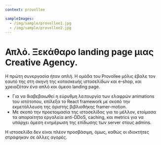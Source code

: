 ```yaml
---
context: provollee

sampleImages:
  - /img/sample/provollee1.jpg
  - /img/sample/provollee2.jpg
---
```


# Απλό. Ξεκάθαρο landing page μιας Creative Agency.

Η πρώτη συνεργασία ήταν απλή. Η ομάδα του Provollee μόλις έβαλε τον εαυτό της στη σκηνή της κατασκευής ιστοσελίδων και e-shop, και χρειαζόταν ένα απλό και άμεσο landing page.

- Για να διαβεβαιωθεί η εύρυθμη λειτουργία των ελαφρών animations του ιστότοπου, επίλεξα το React framework με σκοπό την εκμετάλλευση της άριστης βιβλιοθήκης framer-motion.
- Με σκοπό την προετοιμασία της ιστοσελίδας για το μέλλον, ετοίμασα τα απαραίτητα εργαλεία anti-DDoS, caching, και metrics για να υπάρχει άμεση ενημέρωση της επίδωσης των server στους admins.

Η ιστοσελίδα δεν είναι πλέον προσβάσιμη, όμως, καθώς οι ιδιοκτήτες στράφηκαν σε άλλες αγορές.